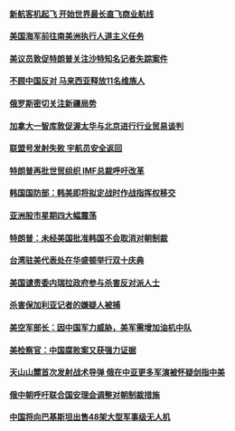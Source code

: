 #### [新航客机起飞 开始世界最长直飞商业航线](../pages/z__yoerrvp/4609505.md?t=10112134) 

#### [美国海军前往南美洲执行人道主义任务](../pages/z__yoerrvp/4609441.md?t=10112134) 

#### [美议员敦促特朗普关注沙特知名记者失踪案件](../pages/z__yoerrvp/4609431.md?t=10112134) 

#### [不顾中国反对 马来西亚释放11名维族人](../pages/z__yoerrvp/4609392.md?t=10112134) 

#### [俄罗斯密切关注新疆局势](../pages/z__yoerrvp/4609290.md?t=10112134) 

#### [加拿大一智库敦促渥太华与北京进行行业贸易谈判](../pages/z__yoerrvp/4609214.md?t=10112134) 

#### [联盟号发射失败 宇航员安全返回](../pages/z__yoerrvp/4609196.md?t=10112134) 

#### [特朗普再批世贸组织  IMF总裁呼吁改革](../pages/z__yoerrvp/4608878.md?t=10112134) 

#### [韩国国防部：韩美即将拟定战时作战指挥权移交](../pages/z__yoerrvp/4608851.md?t=10112134) 

#### [亚洲股市星期四大幅震荡](../pages/z__yoerrvp/4608830.md?t=10112134) 

#### [特朗普：未经美国批准韩国不会取消对朝制裁 ](../pages/z__yoerrvp/4608817.md?t=10112134) 

#### [台湾驻美代表处在华盛顿举行双十庆典](../pages/z__yoerrvp/4608791.md?t=10112134) 

#### [美国谴责委内瑞拉政府参与杀害反对派人士](../pages/z__yoerrvp/4608283.md?t=10112134) 

#### [杀害保加利亚记者的嫌疑人被捕](../pages/z__yoerrvp/4608275.md?t=10112134) 

#### [美空军部长：因中国军力威胁，美军需增加油机中队](../pages/z__yoerrvp/4608260.md?t=10112134) 

#### [美检察官：中国腐败案又获强力证据](../pages/z__yoerrvp/4608157.md?t=10112134) 

#### [天山山麓首次发射战术导弹 俄在中亚更多军演被怀疑剑指中美](../pages/z__yoerrvp/4607696.md?t=10112134) 

#### [俄中朝呼吁联合国安理会调整对朝制裁措施](../pages/z__yoerrvp/4607475.md?t=10112134) 

#### [中国将向巴基斯坦出售48架大型军事级无人机](../pages/z__yoerrvp/4607412.md?t=10112134) 

